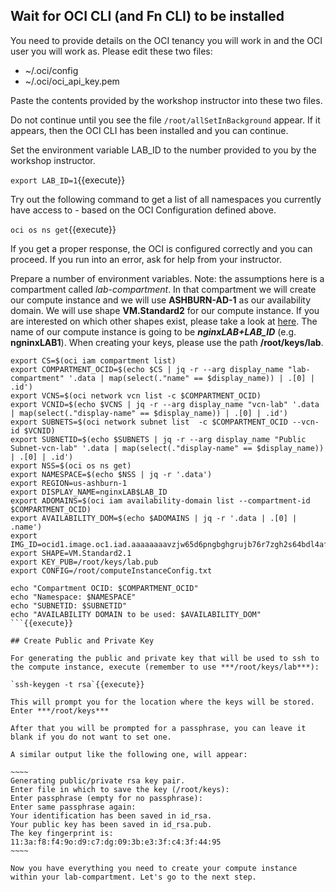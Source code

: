 ## Wait for OCI CLI (and Fn CLI) to be installed

You need to provide details on the OCI tenancy you will work in and the OCI user you will work as. Please edit these two files:

* ~/.oci/config
* ~/.oci/oci_api_key.pem

Paste the contents provided by the workshop instructor into these two files.

Do not continue until you see the file `/root/allSetInBackground` appear. If it appears, then the OCI CLI has been installed and you can continue.

Set the environment variable LAB_ID to the number provided to you by the workshop instructor.

`export LAB_ID=1`{{execute}}

Try out the following command to get a list of all namespaces you currently have access to - based on the OCI Configuration defined above.

`oci os ns get`{{execute}} 

If you get a proper response, the OCI is configured correctly and you can proceed. If you run into an error, ask for help from your instructor.

Prepare a number of environment variables. Note: the assumptions here is a compartment called *lab-compartment*. In that compartment we will create our
compute instance and we will use **ASHBURN-AD-1** as our availability domain. We will use shape **VM.Standard2** for our compute instance. If you are interested
on which other shapes exist, please take a look at [here](https://docs.cloud.oracle.com/en-us/iaas/Content/Compute/References/computeshapes.htm "VM Shapes").
The name of our compute instance is going to be ***nginxLAB+LAB_ID*** (e.g. **ngninxLAB1**).
When creating your keys, please use the path **/root/keys/lab**.

```
export CS=$(oci iam compartment list)
export COMPARTMENT_OCID=$(echo $CS | jq -r --arg display_name "lab-compartment" '.data | map(select(."name" == $display_name)) | .[0] | .id')
export VCNS=$(oci network vcn list -c $COMPARTMENT_OCID)
export VCNID=$(echo $VCNS | jq -r --arg display_name "vcn-lab" '.data | map(select(."display-name" == $display_name)) | .[0] | .id')
export SUBNETS=$(oci network subnet list  -c $COMPARTMENT_OCID --vcn-id $VCNID)
export SUBNETID=$(echo $SUBNETS | jq -r --arg display_name "Public Subnet-vcn-lab" '.data | map(select(."display-name" == $display_name)) | .[0] | .id')
export NSS=$(oci os ns get)
export NAMESPACE=$(echo $NSS | jq -r '.data')
export REGION=us-ashburn-1
export DISPLAY_NAME=nginxLAB$LAB_ID
export ADOMAINS=$(oci iam availability-domain list --compartment-id $COMPARTMENT_OCID)
export AVAILABILITY_DOM=$(echo $ADOMAINS | jq -r '.data | .[0] | .name')
export IMG_ID=ocid1.image.oc1.iad.aaaaaaaavzjw65d6pngbghgrujb76r7zgh2s64bdl4afombrdocn4wdfrwdq
export SHAPE=VM.Standard2.1
export KEY_PUB=/root/keys/lab.pub
export CONFIG=/root/computeInstanceConfig.txt

echo "Compartment OCID: $COMPARTMENT_OCID"
echo "Namespace: $NAMESPACE"
echo "SUBNETID: $SUBNETID"
echo "AVAILABILITY DOMAIN to be used: $AVAILABILITY_DOM"
```{{execute}}

## Create Public and Private Key

For generating the public and private key that will be used to ssh to the compute instance, execute (remember to use ***/root/keys/lab***):

`ssh-keygen -t rsa`{{execute}}

This will prompt you for the location where the keys will be stored. Enter ***/root/keys***

After that you will be prompted for a passphrase, you can leave it blank if you do not want to set one.

A similar output like the following one, will appear:

~~~~
Generating public/private rsa key pair.
Enter file in which to save the key (/root/keys):
Enter passphrase (empty for no passphrase):
Enter same passphrase again:
Your identification has been saved in id_rsa.
Your public key has been saved in id_rsa.pub.
The key fingerprint is:
11:3a:f8:f4:9o:d9:c7:dg:09:3b:e3:3f:c4:3f:44:95
~~~~

Now you have everything you need to create your compute instance within your lab-compartment. Let's go to the next step.